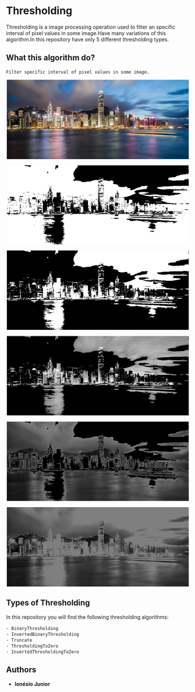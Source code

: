 # Thresholding
  Thresholding is a image processing operation used to filter an specific interval of pixel values in some image.Have many variations of this algorithm.In this repository have only 5 different thresholding types.

## What this algorithm do?
	Filter specific interval of pixel values in some image.
<p align="center"><img src = "example.jpg" width = "500"></p>
<p align="center"><img src = "./Results/binary.jpg" width = "500"></p>
<p align="center"><img src = "./Results/invertedbinary.jpg" width = "500"></p>
<p align="center"><img src = "./Results/toZero.jpg" width = "500"></p>
<p align="center"><img src = "./Results/invertedToZero.jpg" width = "500"></p>
<p align="center"><img src = "./Results/truncate.jpg" width = "500"></p>


## Types of Thresholding

In this repository you will find the following thresholding algorithms:

```
- BinaryThresholding
- InvertedBinaryThresholding
- Truncate
- ThresholdingToZero
- InvertedThresholdingToZero

```

## Authors

* **Ionésio Junior** 
